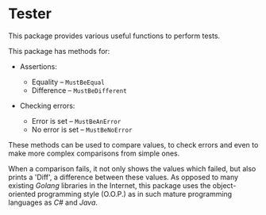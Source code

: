 # Tester

This package provides various useful functions to perform tests.  

This package has methods for:
* Assertions:
  * Equality – `MustBeEqual`
  * Difference – `MustBeDifferent`


* Checking errors:
  * Error is set – `MustBeAnError`
  * No error is set – `MustBeNoError`

    
These methods can be used to compare values, to check errors and even to make 
more complex comparisons from simple ones.

When a comparison fails, it not only shows the values which failed, but also 
prints a 'Diff', a difference between these values. As opposed to many existing 
_Golang_ libraries in the Internet, this package uses the object-oriented 
programming style (O.O.P.) as in such mature programming languages as _C#_ 
and _Java_.

